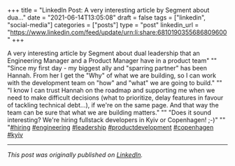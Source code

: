 +++
title = "LinkedIn Post: A very interesting article by Segment about dua..."
date = "2021-06-14T13:05:08"
draft = false
tags = ["linkedin", "social-media"]
categories = ["posts"]
type = "post"
linkedin_url = "https://www.linkedin.com/feed/update/urn:li:share:6810190355686809600"
+++

A very interesting article by Segment about dual leadership that an Engineering Manager and a Product Manager have in a product team"
""
"Since my first day - my biggest ally and "sparring partner" has been Hannah. From her I get the "Why" of what we are building, so I can work with the development team on "how" and "what" we are going to build."
""
"I know I can trust Hannah on the roadmap and supporting me when we need to make difficult decisions (what to prioritize, delay features in favour of tackling technical debt...), if we're on the same page. And that way the team can be sure that what we are building matters."
""
"Does it sound interesting? We're hiring fullstack developers in Kyiv or Copenhagen! ;-)"
""
"[#hiring](https://www.linkedin.com/feed/hashtag/hiring) [#engineering](https://www.linkedin.com/feed/hashtag/engineering) [#leadership](https://www.linkedin.com/feed/hashtag/leadership) [#productdevelopment](https://www.linkedin.com/feed/hashtag/productdevelopment) [#copenhagen](https://www.linkedin.com/feed/hashtag/copenhagen) [#kyiv](https://www.linkedin.com/feed/hashtag/kyiv)

---

*This post was originally published on [LinkedIn](https://www.linkedin.com/in/adrianmoreno/recent-activity/all/).*